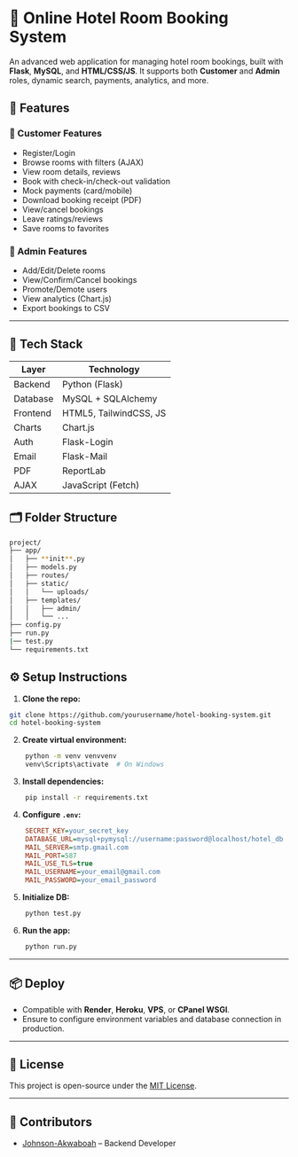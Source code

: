 # 🏨 Online Hotel Room Booking System

An advanced web application for managing hotel room bookings, built with **Flask**, **MySQL**, and **HTML/CSS/JS**. It supports both **Customer** and **Admin** roles, dynamic search, payments, analytics, and more.

## 🚀 Features

### 👤 Customer Features

- Register/Login
- Browse rooms with filters (AJAX)
- View room details, reviews
- Book with check-in/check-out validation
- Mock payments (card/mobile)
- Download booking receipt (PDF)
- View/cancel bookings
- Leave ratings/reviews
- Save rooms to favorites

### 🔧 Admin Features

- Add/Edit/Delete rooms
- View/Confirm/Cancel bookings
- Promote/Demote users
- View analytics (Chart.js)
- Export bookings to CSV

---

## 🧰 Tech Stack

| Layer      | Technology         |
|------------|--------------------|
| Backend    | Python (Flask)     |
| Database   | MySQL + SQLAlchemy |
| Frontend   | HTML5, TailwindCSS, JS |
| Charts     | Chart.js           |
| Auth       | Flask-Login        |
| Email      | Flask-Mail         |
| PDF        | ReportLab          |
| AJAX       | JavaScript (Fetch) |

## 🗂 Folder Structure

```bash
project/
├── app/
│   ├── **init**.py
│   ├── models.py
│   ├── routes/
│   ├── static/
│   │   └── uploads/
│   ├── templates/
│   │   ├── admin/
│   │   └── ...
├── config.py
├── run.py
|── test.py
└── requirements.txt
```

## ⚙️ Setup Instructions

1. **Clone the repo:**

```bash
git clone https://github.com/yourusername/hotel-booking-system.git
cd hotel-booking-system
```

2. **Create virtual environment:**

```bash
    python -m venv venvvenv
    venv\Scripts\activate  # On Windows
```

3. **Install dependencies:**

```bash
    pip install -r requirements.txt
```

4. **Configure `.env`:**

```ini
    SECRET_KEY=your_secret_key
    DATABASE_URL=mysql+pymysql://username:password@localhost/hotel_db
    MAIL_SERVER=smtp.gmail.com
    MAIL_PORT=587
    MAIL_USE_TLS=true
    MAIL_USERNAME=your_email@gmail.com
    MAIL_PASSWORD=your_email_password
```

5. **Initialize DB:**

```bash
    python test.py
```

6. **Run the app:**

```bash
    python run.py
```

---

## 📦 Deploy

- Compatible with **Render**, **Heroku**, **VPS**, or **CPanel WSGI**.
- Ensure to configure environment variables and database connection in production.

---

## 📄 License

This project is open-source under the [MIT License](LICENSE).

---

## 🙌 Contributors

- [Johnson-Akwaboah](https://github.com/) – Backend Developer
